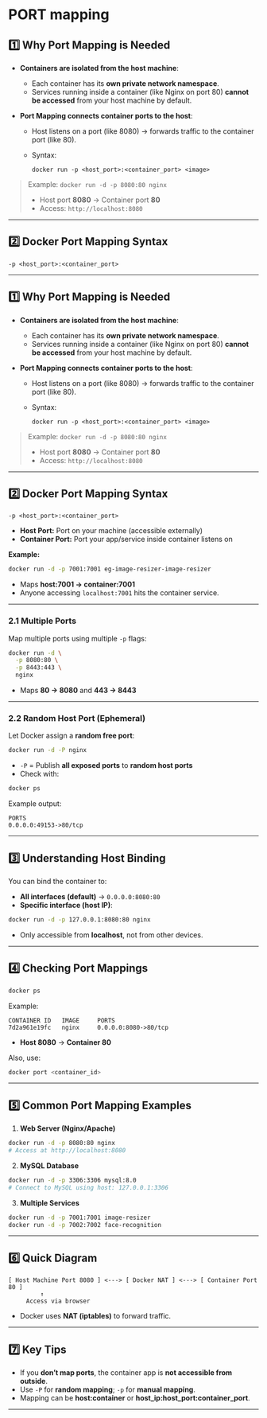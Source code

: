 # PORT mapping


## **1️⃣ Why Port Mapping is Needed**

* **Containers are isolated from the host machine**:

  * Each container has its **own private network namespace**.
  * Services running inside a container (like Nginx on port 80) **cannot be accessed** from your host machine by default.

* **Port Mapping connects container ports to the host**:

  * Host listens on a port (like 8080) → forwards traffic to the container port (like 80).
  * Syntax:

    ```
    docker run -p <host_port>:<container_port> <image>
    ```

> Example:
> `docker run -d -p 8080:80 nginx`
>
> * Host port **8080** → Container port **80**
> * Access: `http://localhost:8080`

---

## **2️⃣ Docker Port Mapping Syntax**

```
-p <host_port>:<container_port>
```

---

## **1️⃣ Why Port Mapping is Needed**

* **Containers are isolated from the host machine**:

  * Each container has its **own private network namespace**.
  * Services running inside a container (like Nginx on port 80) **cannot be accessed** from your host machine by default.

* **Port Mapping connects container ports to the host**:

  * Host listens on a port (like 8080) → forwards traffic to the container port (like 80).
  * Syntax:

    ```
    docker run -p <host_port>:<container_port> <image>
    ```

> Example:
> `docker run -d -p 8080:80 nginx`
>
> * Host port **8080** → Container port **80**
> * Access: `http://localhost:8080`

---

## **2️⃣ Docker Port Mapping Syntax**

```
-p <host_port>:<container_port>
```

* **Host Port:** Port on your machine (accessible externally)
* **Container Port:** Port your app/service inside container listens on

**Example:**

```bash
docker run -d -p 7001:7001 eg-image-resizer-image-resizer
```

* Maps **host:7001 → container:7001**
* Anyone accessing `localhost:7001` hits the container service.

---

### **2.1 Multiple Ports**

Map multiple ports using multiple `-p` flags:

```bash
docker run -d \
  -p 8080:80 \
  -p 8443:443 \
  nginx
```

* Maps **80 → 8080** and **443 → 8443**

---

### **2.2 Random Host Port (Ephemeral)**

Let Docker assign a **random free port**:

```bash
docker run -d -P nginx
```

* `-P` = Publish **all exposed ports** to **random host ports**
* Check with:

```bash
docker ps
```

Example output:

```
PORTS
0.0.0.0:49153->80/tcp
```

---

## **3️⃣ Understanding Host Binding**

You can bind the container to:

* **All interfaces (default)** → `0.0.0.0:8080:80`
* **Specific interface (host IP)**:

```bash
docker run -d -p 127.0.0.1:8080:80 nginx
```

* Only accessible from **localhost**, not from other devices.

---

## **4️⃣ Checking Port Mappings**

```bash
docker ps
```

Example:

```
CONTAINER ID   IMAGE     PORTS
7d2a961e19fc   nginx     0.0.0.0:8080->80/tcp
```

* **Host 8080** → **Container 80**

Also, use:

```bash
docker port <container_id>
```

---

## **5️⃣ Common Port Mapping Examples**

1. **Web Server (Nginx/Apache)**

```bash
docker run -d -p 8080:80 nginx
# Access at http://localhost:8080
```

2. **MySQL Database**

```bash
docker run -d -p 3306:3306 mysql:8.0
# Connect to MySQL using host: 127.0.0.1:3306
```

3. **Multiple Services**

```bash
docker run -d -p 7001:7001 image-resizer
docker run -d -p 7002:7002 face-recognition
```

---

## **6️⃣ Quick Diagram**

```
[ Host Machine Port 8080 ] <---> [ Docker NAT ] <---> [ Container Port 80 ]
         ↑
     Access via browser
```

* Docker uses **NAT (iptables)** to forward traffic.

---

## **7️⃣ Key Tips**

* If you **don’t map ports**, the container app is **not accessible from outside**.
* Use `-P` for **random mapping**; `-p` for **manual mapping**.
* Mapping can be **host\:container** or **host\_ip\:host\_port\:container\_port**.

---

